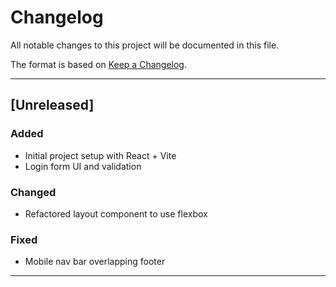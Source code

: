 # Changelog

All notable changes to this project will be documented in this file.

The format is based on [Keep a Changelog](https://keepachangelog.com/en/1.0.0/).

---

## [Unreleased]

### Added
- Initial project setup with React + Vite
- Login form UI and validation

### Changed
- Refactored layout component to use flexbox

### Fixed
- Mobile nav bar overlapping footer

---

